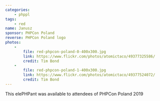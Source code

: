 ```yaml
---
categories:
    - phppl
tags:
    - red
name: Janusz
sponsor: PHPCon Poland
‏reverse: PHPCon Poland logo
photos:
    -
        file: red-phpcon-poland-0-400x300.jpg
        link: https://www.flickr.com/photos/atomictaco/49377325586/
        credit: Tim Bond
    -
        file: red-phpcon-poland-1-400x300.jpg
        link: https://www.flickr.com/photos/atomictaco/49377524072/
        credit: Tim Bond
---
```


This elePHPant was available to attendees of PHPCon Poland 2019
